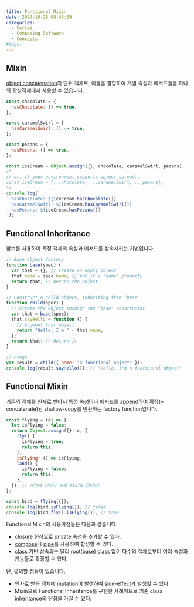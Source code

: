 ```yaml
---
title: Functional Mixin
date: 2024-10-28 08:43:09
categories:
  - Series
  - Composing Software
  - Concepts
#tags:
---
```

## Mixin

[object concatenation](../object-composition#concatenation)의 단위 객체로, 이들을 결합하여 개별 속성과 메서드들을 하나의 합성객체에서 사용할 수 있습니다.

```js
const chocolate = {
  hasChocolate: () => true,
};

const caramelSwirl = {
  hasCaramelSwirl: () => true,
};

const pecans = {
  hasPecans: () => true,
};
```

```js
const iceCream = Object.assign({}, chocolate, caramelSwirl, pecans);
/*
// or, if your environment supports object spread...
const iceCream = {...chocolate, ...caramelSwirl, ...pecans};
*/
console.log(`
  hasChocolate: ${iceCream.hasChocolate()}
  hasCaramelSwirl: ${iceCream.hasCaramelSwirl()}
  hasPecans: ${iceCream.hasPecans()}
`);
```

## Functional Inheritance

함수를 사용하여 특정 객체의 속성과 메서드를 상속시키는 기법입니다.

```js
// Base object factory
function base(spec) {
  var that = {}; // Create an empty object
  that.name = spec.name; // Add it a "name" property
  return that; // Return the object
}

// Construct a child object, inheriting from "base"
function child(spec) {
  // Create the object through the "base" constructor
  var that = base(spec);
  that.sayHello = function () {
    // Augment that object
    return "Hello, I'm " + that.name;
  };
  return that; // Return it
}
```

```js
// Usage
var result = child({ name: "a functional object" });
console.log(result.sayHello()); // "Hello, I'm a functional object"
```

## Functional Mixin

기존의 객체를 인자로 받아서 특정 속성이나 메서드를 append하여 확장(= concatenate)된 shallow-copy를 반환하는 factory function입니다.

```js
const flying = (o) => {
  let isFlying = false;
  return Object.assign({}, o, {
    fly() {
      isFlying = true;
      return this;
    },
    isFlying: () => isFlying,
    land() {
      isFlying = false;
      return this;
    },
  }); // 세번째 인자가 바로 mixin 입니다!
};
```

```js
const bird = flying({});
console.log(bird.isFlying()); // false
console.log(bird.fly().isFlying()); // true
```

Functional Mixin의 사용이점들은 다음과 같습니다.

- closure 현상으로 private 속성을 추가할 수 있다.
- [compose](../curry-function#compose)나 [pipe](../curry-function#pipe)를 사용하여 합성할 수 있다.
- class 기반 상속과는 달리 root(base) class 없이 다수의 객체로부터 여러 속성과 기능들로 확장할 수 있다.

단, 유의할 점들이 있습니다.

- 인자로 받은 객체에 mutation이 발생하여 side-effect가 발생할 수 있다.
- Mixin으로 Functional Inheritance를 구현한 사례이므로 기존 class inheritance의 단점을 가질 수 있다.
